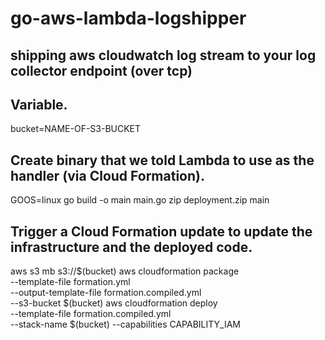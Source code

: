 # go-aws-lambda-logshipper
## shipping aws cloudwatch log stream to your log collector endpoint (over tcp)

## Variable.
bucket=NAME-OF-S3-BUCKET

## Create binary that we told Lambda to use as the handler (via Cloud Formation).
GOOS=linux go build -o main main.go
zip deployment.zip main

## Trigger a Cloud Formation update to update the infrastructure and the deployed code.
aws s3 mb s3://$(bucket)
aws cloudformation package \
    --template-file formation.yml \
    --output-template-file formation.compiled.yml \
    --s3-bucket $(bucket)
aws cloudformation deploy \
    --template-file formation.compiled.yml \
    --stack-name $(bucket) --capabilities CAPABILITY_IAM